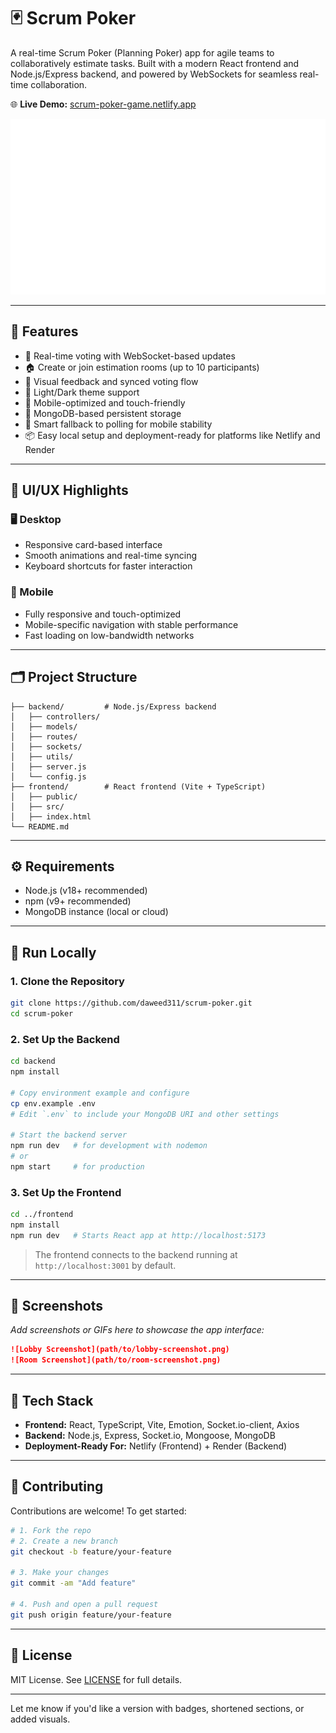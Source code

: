 # 🃏 Scrum Poker

A real-time Scrum Poker (Planning Poker) app for agile teams to collaboratively estimate tasks. Built with a modern React frontend and Node.js/Express backend, and powered by WebSockets for seamless real-time collaboration.

🌐 **Live Demo:** [scrum-poker-game.netlify.app](https://scrum-poker-game.netlify.app/)

![Logo](frontend/public/logo.svg)

---

## 🚀 Features

* 🔄 Real-time voting with WebSocket-based updates
* 🏠 Create or join estimation rooms (up to 10 participants)
* 💬 Visual feedback and synced voting flow
* 🌙 Light/Dark theme support
* 📱 Mobile-optimized and touch-friendly
* 💾 MongoDB-based persistent storage
* 🧠 Smart fallback to polling for mobile stability
* 📦 Easy local setup and deployment-ready for platforms like Netlify and Render

---

## 🎨 UI/UX Highlights

### 🖥️ Desktop

* Responsive card-based interface
* Smooth animations and real-time syncing
* Keyboard shortcuts for faster interaction

### 📱 Mobile

* Fully responsive and touch-optimized
* Mobile-specific navigation with stable performance
* Fast loading on low-bandwidth networks

---

## 🗂️ Project Structure

```
├── backend/         # Node.js/Express backend
│   ├── controllers/
│   ├── models/
│   ├── routes/
│   ├── sockets/
│   ├── utils/
│   ├── server.js
│   └── config.js
├── frontend/        # React frontend (Vite + TypeScript)
│   ├── public/
│   ├── src/
│   ├── index.html
└── README.md
```

---

## ⚙️ Requirements

* Node.js (v18+ recommended)
* npm (v9+ recommended)
* MongoDB instance (local or cloud)

---

## 🧪 Run Locally

### 1. Clone the Repository

```bash
git clone https://github.com/daweed311/scrum-poker.git
cd scrum-poker
```

### 2. Set Up the Backend

```bash
cd backend
npm install

# Copy environment example and configure
cp env.example .env
# Edit `.env` to include your MongoDB URI and other settings

# Start the backend server
npm run dev   # for development with nodemon
# or
npm start     # for production
```

### 3. Set Up the Frontend

```bash
cd ../frontend
npm install
npm run dev   # Starts React app at http://localhost:5173
```

> The frontend connects to the backend running at `http://localhost:3001` by default.

---

## 📸 Screenshots

*Add screenshots or GIFs here to showcase the app interface:*

```md
![Lobby Screenshot](path/to/lobby-screenshot.png)
![Room Screenshot](path/to/room-screenshot.png)
```

---

## 🧰 Tech Stack

* **Frontend:** React, TypeScript, Vite, Emotion, Socket.io-client, Axios
* **Backend:** Node.js, Express, Socket.io, Mongoose, MongoDB
* **Deployment-Ready For:** Netlify (Frontend) + Render (Backend)

---

## 🤝 Contributing

Contributions are welcome! To get started:

```bash
# 1. Fork the repo
# 2. Create a new branch
git checkout -b feature/your-feature

# 3. Make your changes
git commit -am "Add feature"

# 4. Push and open a pull request
git push origin feature/your-feature
```

---

## 📄 License

MIT License. See [LICENSE](LICENSE) for full details.

---

Let me know if you'd like a version with badges, shortened sections, or added visuals.
